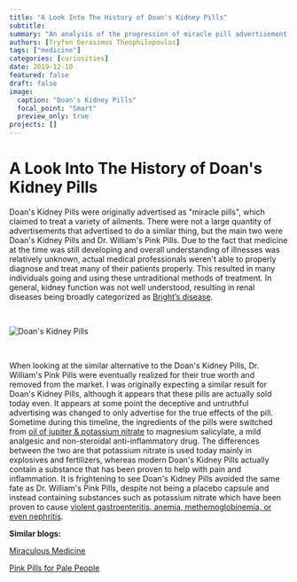 ```yaml
---
title: "A Look Into The History of Doan's Kidney Pills"
subtitle:
summary: "An analysis of the progression of miracle pill advertisement throughout 1905, 1906, and 1907 as a means to make inferences about the overall progression of medicine and marketing of medicines"
authors: [Tryfon Gerasimos Theophilopoulos]
tags: ["medicine"]
categories: [curiosities]
date: 2019-12-10
featured: false
draft: false
image:
  caption: "Doan's Kidney Pills"
  focal_point: "Smart"
  preview_only: true
projects: []
---
```

# A Look Into The History of Doan's Kidney Pills

Doan's Kidney Pills were originally advertised as "miracle pills", which claimed to treat a variety of ailments. There were not a large quantity of advertisements that advertised to do a similar thing, but the main two were Doan's Kidney Pills and Dr. William's Pink Pills. Due to the fact that medicine at the time was still developing and overall understanding of illnesses was relatively unknown, actual medical professionals weren't able to properly diagnose and treat many  of their patients properly. This resulted in many individuals going and using these untraditional methods of treatment. In general, kidney function was not well understood, resulting in renal diseases being broadly categorized as [Bright’s disease](https://raycityhistory.wordpress.com/2011/03/15/george-emory-swindle-sought-cure-at-buffalo-lithia-springs-va/ ).

&nbsp;

![Doan's Kidney Pills](https://raycityhistory.files.wordpress.com/2013/06/doans-box.jpg "Doan's Kidney Pills")

&nbsp;

When looking at the similar alternative to the Doan's Kidney Pills, Dr. William's Pink Pills were eventually realized for their true worth and removed from the market. I was originally expecting a similar result for Doan's Kidney Pills, although it appears that these pills are actually sold today even. It appears at some point the deceptive and untruthful advertising was changed to only advertise for the true effects of the pill. Sometime during this timeline, the ingredients of the pills were switched from [oil of jupiter & potassium nitrate](https://www.google.com/url?sa=t&rct=j&q=&esrc=s&source=web&cd=3&cad=rja&uact=8&ved=2ahUKEwjFkaux-KvmAhUHnOAKHT6vBmYQFjACegQIDBAI&url=https%3A%2F%2Fwww.urbanremainschicago.com%2Fsingle-rare-antique-and-all-original-wall-mount-porcelain-enameled-metal-thermometer-advertisement-for-doan-s-pills-remedy-for-kidney-ailments.html&usg=AOvVaw0S9N9AfJ1HZbQYcHul184I/ ) to magnesium salicylate, a mild analgesic and non-steroidal anti-inflammatory drug. The differences between the two are that potassium nitrate is used today mainly in explosives and fertilizers, whereas modern Doan's Kidney Pills actually contain a substance that has been proven to help with pain and inflammation. It is frightening to see Doan's Kidney Pills avoided the same fate as Dr. William's Pink Pills, despite not being a placebo capsule and instead containing substances such as potassium nitrate which have been proven to cause [violent gastroenteritis, anemia, methemoglobinemia, or even nephritis](https://www.google.com/url?sa=t&rct=j&q=&esrc=s&source=web&cd=3&cad=rja&uact=8&ved=2ahUKEwjvmPKV-avmAhVhkeAKHXBACG0QFjACegQIDRAI&url=https%3A%2F%2Ftoxnet.nlm.nih.gov%2Fcgi-bin%2Fsis%2Fsearch%2Fa%3Fdbs%2Bhsdb%3A%40term%2B%40DOCNO%2B1227&usg=AOvVaw3vK1ctvthIXB-LB4F7JVDi/ ).

**Similar blogs:**

[Miraculous Medicine](https://dig-eg-gaz.github.io/post/2017-03-06-baxter-peruna/ )

[Pink Pills for Pale People](https://dig-eg-gaz.github.io/post/18-blog-wallace/ )
